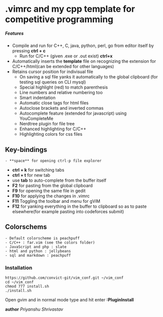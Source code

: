 # .vimrc and my cpp template for competitive programming
##### Features
  - Compile and run for C++, C, java, python, perl, go from editor itself by pressing **ctrl + c**
	- Run for C/C++ (given .exe or .out exist) **ctrl+x**
  - Automatically inserts the **template** file on recognizing the extension for C/C++/html(can be extended for other languages)
  - Retains cursor position for indivisual file
	- On saving a sql file yanks it automatically to the global clipboard (for testing sql queries on CLI mysql)
	- Special highlight (red) to match parenthesis
	- Line numbers and relative numbering too
	- Smart indentation
	- Automatic close tags for html files
	- Autoclose brackets and inverted commas
	- Autocomplete feature (extended for javascript) using YouCompleteMe
	- Nerdtree plugin for file tree
	- Enhanced highlighting for C/C++
	- Highlighting colors for css files

## Key-bindings
	- **space** for opening ctrl-p file explorer
  - **ctrl + k** for switching tabs
  - **ctrl + t** for new tab
  - use **tab** to auto-complete from the buffer itself
  - **F2** for pasting from the global clipboard
  - **F9** for opening the same file in gedit
  - **F10** for applying the changes in .vimrc
  - **F11** Toggling the toolbar and menu for gViM
  - **F12** for yanking everything in the buffer to clipboard so as to paste elsewhere(for example pasting into codeforces submit)

## Colorschems
	- Default colorscheme is peachpuff 
	- C/C++ : far.vim (see the colors folder)
	- JavaScript and php : slate
	- html and python : jellybeans
	- sql and markdown : peachpuff

### Installation
```ssh
https://github.com/convict-git/vim_conf.git ~/vim_conf
cd ~/vim_conf
chmod 777 install.sh
./install.sh
```
Open gvim and in normal mode type and hit enter
**:PluginInstall**

**author** _Priyanshu Shrivastav_

